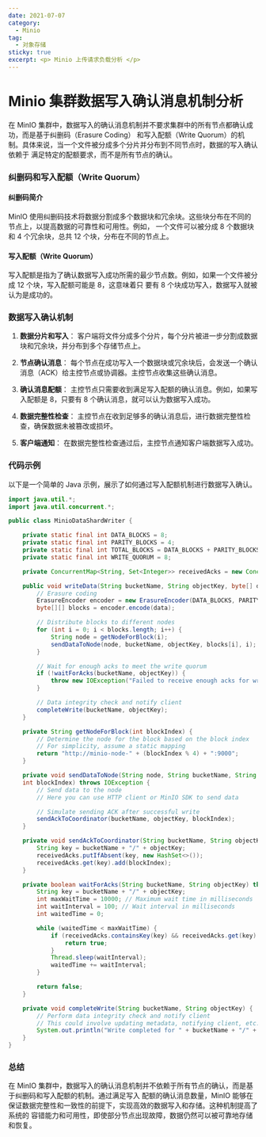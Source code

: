 ```yaml
---
date: 2021-07-07
category:
  - Minio 
tag:
  - 对象存储
sticky: true
excerpt: <p> Minio 上传请求负载分析 </p>
---
```

# Minio 集群数据写入确认消息机制分析

在 MinIO 集群中，数据写入的确认消息机制并不要求集群中的所有节点都确认成功，而是基于纠删码（Erasure Coding）
和写入配额（Write Quorum）的机制。具体来说，当一个文件被分成多个分片并分布到不同节点时，数据的写入确认依赖于
满足特定的配额要求，而不是所有节点的确认。

### 纠删码和写入配额（Write Quorum）

#### 纠删码简介

MinIO 使用纠删码技术将数据分割成多个数据块和冗余块。这些块分布在不同的节点上，以提高数据的可靠性和可用性。例如，
一个文件可以被分成 8 个数据块和 4 个冗余块，总共 12 个块，分布在不同的节点上。

#### 写入配额（Write Quorum）

写入配额是指为了确认数据写入成功所需的最少节点数。例如，如果一个文件被分成 12 个块，写入配额可能是 8，这意味着只
要有 8 个块成功写入，数据写入就被认为是成功的。

### 数据写入确认机制

1. **数据分片和写入**：
   客户端将文件分成多个分片，每个分片被进一步分割成数据块和冗余块，并分布到多个存储节点上。

2. **节点确认消息**：
   每个节点在成功写入一个数据块或冗余块后，会发送一个确认消息（ACK）给主控节点或协调器。主控节点收集这些确认消息。

3. **确认消息配额**：
   主控节点只需要收到满足写入配额的确认消息。例如，如果写入配额是 8，只要有 8 个确认消息，就可以认为数据写入成功。

4. **数据完整性检查**：
   主控节点在收到足够多的确认消息后，进行数据完整性检查，确保数据未被篡改或损坏。

5. **客户端通知**：
   在数据完整性检查通过后，主控节点通知客户端数据写入成功。

### 代码示例

以下是一个简单的 Java 示例，展示了如何通过写入配额机制进行数据写入确认。

```java
import java.util.*;
import java.util.concurrent.*;

public class MinioDataShardWriter {

    private static final int DATA_BLOCKS = 8;
    private static final int PARITY_BLOCKS = 4;
    private static final int TOTAL_BLOCKS = DATA_BLOCKS + PARITY_BLOCKS;
    private static final int WRITE_QUORUM = 8;

    private ConcurrentMap<String, Set<Integer>> receivedAcks = new ConcurrentHashMap<>();

    public void writeData(String bucketName, String objectKey, byte[] data) throws Exception {
        // Erasure coding
        ErasureEncoder encoder = new ErasureEncoder(DATA_BLOCKS, PARITY_BLOCKS);
        byte[][] blocks = encoder.encode(data);

        // Distribute blocks to different nodes
        for (int i = 0; i < blocks.length; i++) {
            String node = getNodeForBlock(i);
            sendDataToNode(node, bucketName, objectKey, blocks[i], i);
        }

        // Wait for enough acks to meet the write quorum
        if (!waitForAcks(bucketName, objectKey)) {
            throw new IOException("Failed to receive enough acks for write quorum");
        }

        // Data integrity check and notify client
        completeWrite(bucketName, objectKey);
    }

    private String getNodeForBlock(int blockIndex) {
        // Determine the node for the block based on the block index
        // For simplicity, assume a static mapping
        return "http://minio-node-" + (blockIndex % 4) + ":9000";
    }

    private void sendDataToNode(String node, String bucketName, String objectKey, byte[] block, 
    int blockIndex) throws IOException {
        // Send data to the node
        // Here you can use HTTP client or MinIO SDK to send data

        // Simulate sending ACK after successful write
        sendAckToCoordinator(bucketName, objectKey, blockIndex);
    }

    private void sendAckToCoordinator(String bucketName, String objectKey, int blockIndex) {
        String key = bucketName + "/" + objectKey;
        receivedAcks.putIfAbsent(key, new HashSet<>());
        receivedAcks.get(key).add(blockIndex);
    }

    private boolean waitForAcks(String bucketName, String objectKey) throws InterruptedException {
        String key = bucketName + "/" + objectKey;
        int maxWaitTime = 10000; // Maximum wait time in milliseconds
        int waitInterval = 100; // Wait interval in milliseconds
        int waitedTime = 0;

        while (waitedTime < maxWaitTime) {
            if (receivedAcks.containsKey(key) && receivedAcks.get(key).size() >= WRITE_QUORUM) {
                return true;
            }
            Thread.sleep(waitInterval);
            waitedTime += waitInterval;
        }

        return false;
    }

    private void completeWrite(String bucketName, String objectKey) {
        // Perform data integrity check and notify client
        // This could involve updating metadata, notifying client, etc.
        System.out.println("Write completed for " + bucketName + "/" + objectKey);
    }
}
```

### 总结

在 MinIO 集群中，数据写入的确认消息机制并不依赖于所有节点的确认，而是基于纠删码和写入配额的机制。通过满足写入
配额的确认消息数量，MinIO 能够在保证数据完整性和一致性的前提下，实现高效的数据写入和存储。这种机制提高了系统的
容错能力和可用性，即使部分节点出现故障，数据仍然可以被可靠地存储和恢复。